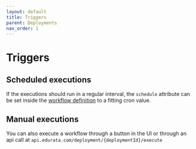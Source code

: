 ```yaml
---
layout: default
title: Triggers
parent: Deployments
nav_order: 1
---
```


# Triggers

## Scheduled executions

If the executions should run in a regular interval, the `schedule` attribute can be set inside the [workflow definition](../registry/definitions/workflowDefinition.md) to a fitting cron value.

## Manual executions

You can also execute a workflow through a button in the UI or through an api call at `api.edurata.com/deployment/{deploymentId}/execute`
